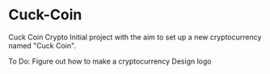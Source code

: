 # Cuck-Coin
Cuck Coin Crypto
Initial project with the aim to set up a new cryptocurrency named "Cuck Coin".

To Do:
  Figure out how to make a cryptocurrency
  Design logo
  
